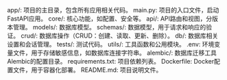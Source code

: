 app/: 项目的主目录，包含所有应用相关代码。
main.py: 项目的入口文件，启动FastAPI应用。
core/: 核心功能，如配置、安全等。
api/: API路由和视图，分版本管理。
models/: 数据库模型。
schemas/: 数据模型，用于请求和响应的验证。
crud/: 数据库操作（CRUD：创建、读取、更新、删除）。
db/: 数据库相关设置和会话管理。
tests/: 测试代码。
utils/: 工具函数和公用模块。
.env: 环境变量文件，用于存储敏感信息，如数据库连接字符串。
alembic/: 数据库迁移工具Alembic的配置目录。
requirements.txt: 项目依赖列表。
Dockerfile: Docker配置文件，用于容器化部署。
README.md: 项目说明文件。
